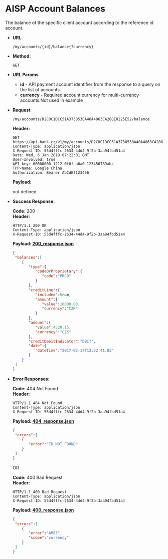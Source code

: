 # AISP Account Balances

The balance of the specific client account according to the reference id account.

* **URL**

  `/my/accounts/{id}/balance{?currency}`

* **Method:**
  
  `GET`
  
*  **URL Params**

   - **id** - API payment account identifier from the response to a query on the list of accounts.
   - **currency** - Required account currency for multi-currency accounts.Not used in example 

* **Request**

  `/my/accounts/D2C8C1DCC51A3738538A40A4863CA288E0225E52/balance`

  **Header:**
  ```http
  GET https://api.bank.cz/v1/my/accounts/D2C8C1DCC51A3738538A40A4863CA288E0225E52/balance
  Content-Type: application/json
  X-Request-ID: 55d4fffc-2634-44d4-9f2b-3aa94fbd51a4
  Date: Wed, 6 Jan 2019 07:22:01 GMT
  User-Involved: true
  API-key: 00000000-1212-0f0f-a0a0-123456789abc
  TPP-Name: Google China
  Authorization: Bearer AbCdEf123456
  ```

  **Payload:**
  
  not defined

* **Success Response:**
  
  **Code:** 200 <br />
  **Header:**
  ```http
  HTTP/1.1 200 OK
  Content-Type: application/json
  X-Request-ID: 55d4fffc-2634-44d4-9f2b-3aa94fbd51a4
  ```

  **Payload: [200_response.json](200_response.json)**
  ```json
  {
   "balances":[
      {
         "type":{
            "codeOrProprietary":{
               "code":"PRCD"
            }
         },
         "creditLine":{
            "included":true,
            "amount":{
               "value":10000.00,
               "currency":"CZK"
            }
         },
         "amount":{
            "value":4520.15,
            "currency":"CZK"
         },
         "creditDebitIndicator":"DBIT",
         "date":{
            "dateTime":"2017-02-17T12:32:41.0Z"
         }
      }
   ]
  }
  ```
 
* **Error Responses:**

  **Code:** 404 Not Found <br />
  **Header:**
  ```http
  HTTP/1.1 404 Not Found
  Content-Type: application/json
  X-Request-ID: 55d4fffc-2634-44d4-9f2b-3aa94fbd51a4
  ```
  
  **Payload: [404_response.json](404_response.json)**
  ```json
  {
   "errors":[
      {
         "error":"ID_NOT_FOUND"
      }
   ]
  }
  ```
  
  OR
  
  **Code:** 400 Bad Request <br />
  **Header:**
  ```http
  HTTP/1.1 400 Bad Request
  Content-Type: application/json
  X-Request-ID: 55d4fffc-2634-44d4-9f2b-3aa94fbd51a4
  ```
  
  **Payload: [400_response.json](400_response.json)**
  ```json
  {
   "errors":[
      {
         "error":"AM03",
         "scope":"currency"
      }
   ]
  }
  ```
  

